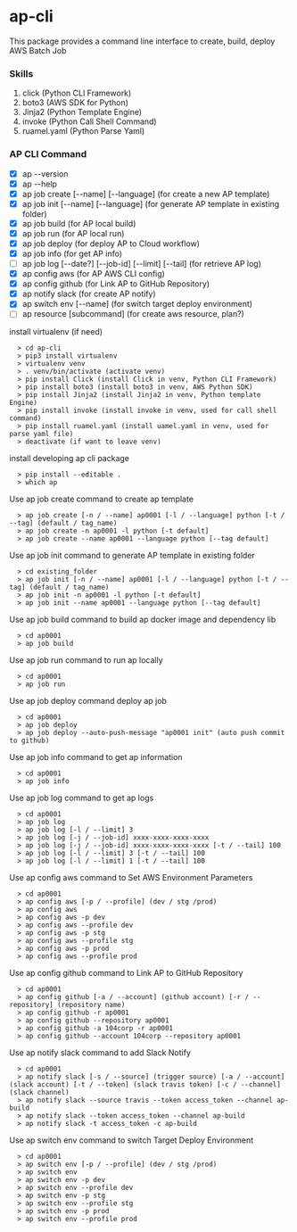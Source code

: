 # ap-cli
This package provides a command line interface to create, build, deploy AWS Batch Job

### Skills
1. click (Python CLI Framework)
2. boto3 (AWS SDK for Python)
3. Jinja2 (Python Template Engine)
4. invoke (Python Call Shell Command)
5. ruamel.yaml (Python Parse Yaml) 

### AP CLI Command
- [x] ap --version
- [x] ap --help
- [x] ap job create [--name] [--language] (for create a new AP template)
- [x] ap job init [--name] [--language] (for generate AP template in existing folder)
- [x] ap job build (for AP local build)
- [x] ap job run (for AP local run)
- [x] ap job deploy (for deploy AP to Cloud workflow)
- [x] ap job info (for get AP info)
- [ ] ap job log [--date?] [--job-id] [--limit] [--tail] (for retrieve AP log)
- [x] ap config aws (for AP AWS CLI config)
- [x] ap config github (for Link AP to GitHub Repository)
- [x] ap notify slack (for create AP notify)
- [x] ap switch env [--name] (for switch target deploy environment)
- [ ] ap resource [subcommand] (for create aws resource, plan?)

install virtualenv (if need)
```
  > cd ap-cli
  > pip3 install virtualenv
  > virtualenv venv
  > . venv/bin/activate (activate venv)
  > pip install Click (install Click in venv, Python CLI Framework)
  > pip install boto3 (install boto3 in venv, AWS Python SDK)
  > pip install Jinja2 (install Jinja2 in venv, Python template Engine)
  > pip install invoke (install invoke in venv, used for call shell command)
  > pip install ruamel.yaml (install uamel.yaml in venv, used for parse yaml file)
  > deactivate (if want to leave venv)
```
install developing ap cli package
```
  > pip install --editable .
  > which ap
```
Use ap job create command to create ap template
```
  > ap job create [-n / --name] ap0001 [-l / --language] python [-t / --tag] (default / tag_name)
  > ap job create -n ap0001 -l python [-t default]
  > ap job create --name ap0001 --language python [--tag default]
```
Use ap job init command to generate AP template in existing folder
```
  > cd existing_folder
  > ap job init [-n / --name] ap0001 [-l / --language] python [-t / --tag] (default / tag_name)
  > ap job init -n ap0001 -l python [-t default]
  > ap job init --name ap0001 --language python [--tag default]
```
Use ap job build command to build ap docker image and dependency lib
```
  > cd ap0001
  > ap job build
```
Use ap job run command to run ap locally
```
  > cd ap0001
  > ap job run
```
Use ap job deploy command deploy ap job
```
  > cd ap0001
  > ap job deploy
  > ap job deploy --auto-push-message "ap0001 init" (auto push commit to github)
```
Use ap job info command to get ap information
```
  > cd ap0001
  > ap job info
```
Use ap job log command to get ap logs
```
  > cd ap0001
  > ap job log
  > ap job log [-l / --limit] 3
  > ap job log [-j / --job-id] xxxx-xxxx-xxxx-xxxx
  > ap job log [-j / --job-id] xxxx-xxxx-xxxx-xxxx [-t / --tail] 100
  > ap job log [-l / --limit] 3 [-t / --tail] 100
  > ap job log [-l / --limit] 1 [-t / --tail] 100
```
Use ap config aws command to Set AWS Environment Parameters
```
  > cd ap0001
  > ap config aws [-p / --profile] (dev / stg /prod)
  > ap config aws
  > ap config aws -p dev
  > ap config aws --profile dev
  > ap config aws -p stg
  > ap config aws --profile stg
  > ap config aws -p prod
  > ap config aws --profile prod
```
Use ap config github command to Link AP to GitHub Repository
```
  > cd ap0001
  > ap config github [-a / --account] (github account) [-r / --repository] (repository name)
  > ap config github -r ap0001
  > ap config github --repository ap0001
  > ap config github -a 104corp -r ap0001 
  > ap config github --account 104corp --repository ap0001 
```
Use ap notify slack command to add Slack Notify
```
  > cd ap0001
  > ap notify slack [-s / --source] (trigger source) [-a / --account] (slack account) [-t / --token] (slack travis token) [-c / --channel] (slack channel)
  > ap notify slack --source travis --token access_token --channel ap-build
  > ap notify slack --token access_token --channel ap-build
  > ap notify slack -t access_token -c ap-build
```
Use ap switch env command to switch Target Deploy Environment
```
  > cd ap0001
  > ap switch env [-p / --profile] (dev / stg /prod)
  > ap switch env
  > ap switch env -p dev
  > ap switch env --profile dev
  > ap switch env -p stg
  > ap switch env --profile stg
  > ap switch env -p prod
  > ap switch env --profile prod
```